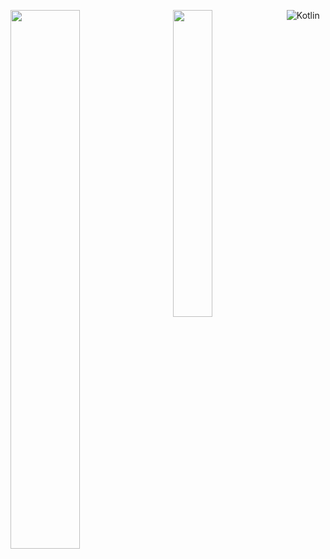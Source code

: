 <img align = "left" width = "47%" src = "https://github-readme-stats.vercel.app/api?username=Apollointhehouse&show_icons=true&theme=tokyonight"></img>
<img style = "padding-left: 20px;" align = "left" width = "35.5%" src = "https://github-readme-stats.vercel.app/api/top-langs/?username=Apollointhehouse&theme=tokyonight"></img>

![Kotlin](https://img.shields.io/badge/kotlin-%237F52FF.svg?style=for-the-badge&logo=kotlin&logoColor=white)
